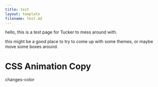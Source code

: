 ```yaml
---
title: test
layout: template
filename: test.md
---
```


hello, this is a test page for Tucker to mess around with.

this might be a good place to try to come up with some themes, or maybe move some boxes around.

<h1>CSS Animation Copy</h1>

<div class='changes-color'>changes-color</div>
